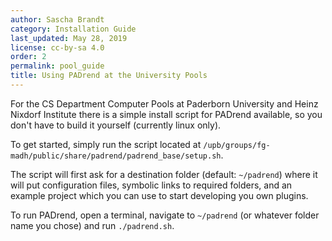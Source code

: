 ```yaml
---
author: Sascha Brandt
category: Installation Guide
last_updated: May 28, 2019
license: cc-by-sa 4.0
order: 2
permalink: pool_guide
title: Using PADrend at the University Pools
---
```


For the CS Department Computer Pools at Paderborn University and Heinz Nixdorf Institute there is a simple install script for PADrend available, so you don't have to build it yourself (currently linux only).

To get started, simply run the script located at `/upb/groups/fg-madh/public/share/padrend/padrend_base/setup.sh`.

The script will first ask for a destination folder (default: `~/padrend`) where it will put configuration files, symbolic links to required folders, and an example project which you can use to start developing you own plugins.

To run PADrend, open a terminal, navigate to `~/padrend` (or whatever folder name you chose) and run `./padrend.sh`.
